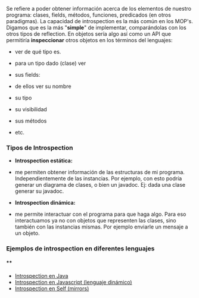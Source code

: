 Se refiere a poder obtener información acerca de los elementos de nuestro programa: clases, fields, métodos, funciones, predicados (en otros paradigmas).
La capacidad de introspection es la más común en los MOP's. Digamos que es la más "**simple**" de implementar, comparándolas con los otros tipos de reflection.
En objetos sería algo así como un API que permitiría **inspeccionar** otros objetos en los términos del lenguajes:

* ver de qué tipo es.
* para un tipo dado (clase) ver

 * sus fields: 

  * de ellos ver su nombre
  * su tipo
  * su visibilidad
 * sus métodos
* etc.


### []()Tipos de Introspection


* **Introspection estática:**


 * me permiten obtener información de las estructuras de mi programa. Independientemente de las instancias. Por ejemplo, con esto podría generar un diagrama de clases, o bien un javadoc. Ej: dada una clase generar su javadoc.
* **Introspection dinámica:**


 * me permite interactuar con el programa para que haga algo. Para eso interactuamos ya no con objetos que representen las clases, sino también con las instancias mismas. Por ejemplo enviarle un mensaje a un objeto.

### []()Ejemplos de introspection en diferentes lenguajes

#### **[]()
* [Introspection en Java](conceptos-metaprogramacion-introspection-introspection-en-java)
* [Introspection en Javascript (lenguaje dinámico)](conceptos-metaprogramacion-introspection-introspection-en-javascript)
* [Introspection en Self (mirrors)](conceptos-metaprogramacion-introspection-introspection-en-self)




### []()